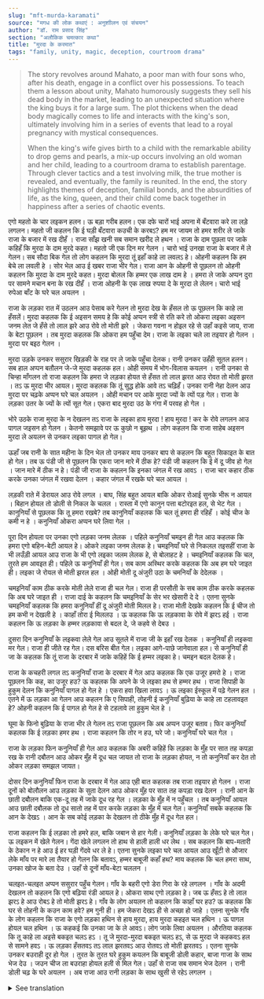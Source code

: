 ```yaml
---
slug: "mft-murda-karamati"
source: "मगध की लोक कथाएं : अनुशाीलन एवं संचयन"
author: "डॉ. राम प्रसाद सिंह"
section: "अलौकिक चमत्‍कार कथा"
title: "मुरदा के करमात"
tags: "family, unity, magic, deception, courtroom drama"
---
```

<blockquote>
The story revolves around Mahato, a poor man with four sons who, after his death, engage in a conflict over his possessions. To teach them a lesson about unity, Mahato humorously suggests they sell his dead body in the market, leading to an unexpected situation where the king buys it for a large sum. The plot thickens when the dead body magically comes to life and interacts with the king's son, ultimately involving him in a series of events that lead to a royal pregnancy with mystical consequences. 

When the king's wife gives birth to a child with the remarkable ability to drop gems and pearls, a mix-up occurs involving an old woman and her child, leading to a courtroom drama to establish parentage. Through clever tactics and a test involving milk, the true mother is revealed, and eventually, the family is reunited. In the end, the story highlights themes of deception, familial bonds, and the absurdities of life, as the king, queen, and their child come back together in happiness after a series of chaotic events.
</blockquote>

एगो महतो के चार लइकन हलन। ऊ बड़ा गरीब हलन। एक दफे चारों भाई अपना में बँटवारा करे ला लड़े लगलन। महतो जी कहलन कि ई घड़ी बँटवारा कउची के करबऽ? हम मर जायम तो हमर शरीर ले जाके राजा के बजार में रख दीहँ । राजा साँझ खनी सब समान खरीद ले हथन । राजा के दाम पूछला पर जाके कहिहँ कि मुरदा के दाम मुरदे कहत। महतो जी एक दिन मर गेलन । चारो भाई उनखा राजा के बजार में ले गेलन। सब सौदा बिक गेल तो लोग कहलन कि मुरदा तूं इहाँ काहे ला लवलऽ हे। ओहनी कहलन कि हम बेचे ला लवली हे । सोर भेल आउ ई खबर राजा भीर गेल। राजा आन के ओहनी से पूछलन तो ओहनी कहलन कि मुरदा के दाम मुरदे कहत। मुरदा बोलल कि हम्मर एक लाख दाम हे । हमरा ले जाके अप्पन दुरा पर सामने मचान बना के रख दीहँ । राजा ओहनी के एक लाख रुपया दे के मुरदा ले लेलन। चारो भाई रुपेआ बाँट के घरे चल अयलन । 

राजा के लड़का रात में उठलन आउ पेसाब करे गेलन तो मुरदा देख के हँसल तो ऊ पूछलन कि काहे ला हँसलें। मुरदा कहलक कि ई अइसन समय हे कि कोई अप्पन स्त्री से रति करे तो ओकरा लइका अइसन जनम लेत जे हँसे तो लाल झरे आउ रोवे तो मोती झरे । जेकरा गवना न होइल रहे से उहाँ कइसे जाय, राजा के बेटा पूछलन । तब मुरदा कहलक कि ओकरा हम पहुँचा देम। राजा के लइका चले ला तइयार हो गेलन । मुरदा पर बइठ गेलन । 

मुरदा उड़के उनकर ससुरार खिड़की के राह पर ले जाके पहुँचा देलक। रानी उनकर उहँही सूतल हलन। सब हाल अप्पन बतौलन जे-जे मुरदा कहलक हल। ओही समय में भोग-विलास कयलन । रानी उनका से चिन्हा माँगलन तो राजा कहलन कि हमरा जे लड़का होयत से हँसत तो लाल झरत आउ रोवत तो मोती झरत । तऽ ऊ मुरदा भीर आयल। मुरदा कहलक कि तूं सुद्ध होके आवे तऽ चढ़िहँ। उनका रानी नेहा देलन आउ मुरदा पर चढ़के अप्पन घरे चल अयलन । ओही मचान पर आके मुरदा ज्यों के त्यों पड़ गेल। राजा के लड़का उतर के ज्यों के त्यों सूत गेल। एकरा बाद मुरदा उठ के गंगा में परवह हो गेल । 

भोरे उठके राजा मुरदा के न देखलन तऽ राजा के लइका हाय मुरदा ! हाय मुरदा !  कर के रोवे लगलन आउ पागल जइसन हो गेलन । केतनो समझावे पर ऊ कुछो न बूझथ । लोग कहलन कि राजा साहेब अइसन मुरदा ले अयलन से उनकर लइका पागल हो गेल। 

ऊहाँ जब रानी के सात महीना के दिन भेल तो उनकर माय उनकर बाप से कहलन कि बहुत सिकाइत के बात हो गेल। तब ऊ पंडी जी से पूछलन कि एकरा जान मारे में ठीक हे? पंडी जी कहलन कि ई में दू जीव हो गेल । जान मारे में ठीक न हे। पंडी जी राजा के कहलन कि इनका जंगल में रख आवऽ । राजा चार कहार ठीक करके उनका जंगल में रखवा देलन । कहार जंगल में रखके घरे चल आयल । 

लड़की राते में डेरायल आउ रोवे लगल । बाघ, सिंह बहुत आयल बाकि ओकर रोआई सुनके भीरू न आयल । बिहान होयल तो डोली से निकल के चलल । रास्ता में एगो कानुन पत्ता बटोरइत हल, से भेट गेल । कानुनियाँ से पूछलक कि तू हमरा रखबे? तब कानुनियाँ कहलक कि चल तूं हमरा ही रहिहँ । कोई चीज के कमी न हे । कनुनियाँ ओकरा अप्पन घरे लिवा गेल । 

पूरा दिन होयला पर उनका एगो लड़का जनम लेलक । पहिले कनुनियाँ चमइन ही गेल आउ कहलक कि हमरा एगो बहिन-बेटी आयल हे। ओकरे लइका जनम लेलक हे। चमइनियाँ घरे से निकलल तइसहीं राजा के भी लउँड़ी आयल आउ राजा के भी एगो लइका जलम लेलक हे, से बोलाहट हे । चमइनियाँ कहलक कि चल, तुरते हम आवइत ही। पहिले ऊ कनुनियाँ ही गेल। सब काम अस्थिर करके कहलक कि अब हम घरे जाइत ही। लइका जे रोयल से मोती झरल हल । ओही मोती दू अंजुरी उठा के चमनियाँ के देदेलक । 

चमइनियाँ काम ठीक करके मोती लेले राजा ही चल गेल। राजा ही परसौती के सब काम ठीक करके कहलक कि अब घरे जाइत ही । राजा दाई के कहलन कि चमइनियाँ के सेर भर खेसारी दे दे । एतना सुनके चमइनियाँ कहलक कि हमरा कनुनियाँ हीं दू अंजुरी मोती मिलल हे। राजा मोती देखके कहलन कि ई चीज तो हम कभी न देखली हे । काहाँ तोरा ई मिललउ । ऊ कहलक कि ऊ लड़कावा के रोवे में झरऽ हई । राजा कहलन कि ऊ लड़का के हम्मर लड़कावा से बदल दे, जे कहवे से देबउ । 

दुसरा दिन कनुनियाँ के लइकवा लेले गेल आउ सूतले में राजा जी के इहाँ रख देलक । कनुनियाँ ही लइकवा मर गेल। राजा ही जीते रह गेल। दस बरिस बीत गेल। लइका आगे-पाछे जानेवाला हल। से कनुनियाँ ही जा के कहलक कि तूं राजा के दरबार में जाके कहिहें कि ई हम्मर लइका हे। चमइन बदल देलक हे। 

राजा के कचहरी लगल तऽ कनुनियाँ राजा के दरबार में गेल आउ कहलक कि एक उजूर हमरो हे । राजा पूछलन कि कह, का उजूर हउ? ऊ कहलक कि अपने के जे लइका हथ से हम्मर हथ । राजा सिपाही के हुकुम देलन कि कनुनियाँ पागल हो गेल हे । एकरा हवा खिला लावऽ । ऊ लइका ईस्कूल में पढ़े गेलन हल । एतने में ऊ लड़का आ गेलन आउ कहलन कि ए सिपाही, तोहनी ई कनुनियाँ बुढ़िया के काहे ला टहलावइत हे? ओहनी कहलन कि ई पागल हो गेल हे से टहलावे ला हुकुम भेल हे । 

घूमा के फिनो बुढ़िया के राजा भीर ले गेलन तऽ राजा पूछलन कि अब अप्पन उजूर बताव। फिर कनुनियाँ कहलक कि ई लड़का हमर हथ । राजा कहलन कि तोर न हउ, घरे जो। कनुनियाँ घरे चल गेल । 

राजा के लड़का फिन कनुनियाँ ही गेल आउ कहलक कि अबरी कहिहें कि लड़का के मुँह पर सात तह कपड़ा रख के रानी दबौतन आउ ओकर मुँह में दूध चल जायत तो राजा के लड़का होयत, न तो कनुनियाँ कर देत तो ओकर लड़का समझल जायत। 

दोसर दिन कनुनियाँ फिन राजा के दरबार में गेल आउ एही बात कहलक तब राजा तइयार हो गेलन । राजा दूनों को बोलौलन आउ लड़का के सुता देलन आउ ओकर मुँह पर सात तह कपड़ा रख देलन । रानी आन के छाती दबौलन बाकि एक-दू तह में जाके दूध रह गेल । लड़का के मुँह में न पहुँचल । तब कनुनियाँ आयल आउ छाती दबौलक तो दूध सातो तह में पार करके लड़का के मुँह में चल गेल। कनुनियाँ सबके कहलक कि आन के देखऽ । आन के सब कोई लड़का के देखलन तो ठीके मुँह में दूध गेल हल। 

राजा कहलन कि ई लड़का तो हमरे हल, बाकि जबान से हार गेली। कनुनियाँ लड़का के लेके घरे चल गेल। ऊ लइकन में खेले गेलन। गेंदा खेले लगलन तो हाथ से हाली हाली धर लेथ । सब कहलन कि बाप-मतारी के ठेकान न हे आउ ई हर घड़ी गेंदवे धर ले हे। एतना सुनके लइका घरे चल आयल आउ खूँटी से औजार लेके माँय पर मारे ला तैयार हो गेलन कि बतावऽ, हम्मर बाबूजी कहाँ हथ? माय कहलक कि चल हमरा साथ, उनका खोज के बता देउ । उहाँ से दूनों माँय-बेटा चललन । 

चलइत-चलइत अप्पन ससुरार पहुँच गेलन। गाँव के बहरी एगो डेरा गिरा के रहे लगलन । गाँव के अदमी देखलन तो कहलन कि एगो बढ़िया रंडी आयल हे। ओकरा साथ एगो लड़का हे। जब ऊ हँसऽ हे तो लाल झरऽ हे आउ रोबऽ हे तो मोती झरऽ हे। गाँव के लोग अयलन तो कहलन कि काहाँ घर हउ? ऊ कहलक कि घर से तोहनी के कउन काम हवे? हम गुनी ही। हम जेकरा देखऽ ही से अच्छा हो जाहे । एतना सुनके गाँव के लोग कहलन कि राजा के एगो लड़का हथिन से हाय मुरदा, हाय मुरदा कहइत चल हथिन । ऊ पागल होयल चल हथिन । ऊ कहकई कि उनका जा के ले आवऽ। लोग जाके लिवा अयलन । औरतिया कहलक कि तू काहे ला अइसे बकइत चलऽ हऽ । तू जे मुरदा-मुरदा बकइत चलऽ हऽ, से ऊ मुरदा जे कहकवऽ हल से सामने हवऽ । ऊ लड़का हँसतवऽ तऽ लाल झरतवऽ आउ रोतवऽ तो मोती झरतवऽ । एतना सुनके उनकर बउराही दूर हो गेल । तुरत के तुरत घरे हुकुम कयलन कि बाबूजी डोली कहार, बाजा गाजा के साथ भेज देउ । जउन चीज ला बउराहा होयल हली से मिल गेल। उहाँ से राजा सब समान भेज देलन । रानी डोली चढ़ के घरे अयलन । अब राजा आउ रानी लड़का के साथ खुसी से रहेऽ लगलन । 

<details>
<summary>See translation</summary>

A man named Mahato had four sons. They were very poor. One day, all four brothers started fighting among themselves for a share of their possessions. Mahato said, "What will we divide at this moment? When I die, you can take my body and place it in the market for the king to see. The king buys all the goods by evening. When we go and ask for the price, the dead body will say the price of the dead." One day, Mahato died. The four brothers took him to the king's market. When everything was sold, people asked why they had brought the dead body there. They said, "We brought it to sell." This caused a stir, and the news reached the king. When the king asked them, they replied that the dead would say the price of a dead body. The dead body then spoke, saying that it was worth one lakh rupees. "Take me and place me on a platform in front of your house." The king paid them one lakh rupees and took the dead body. The four brothers returned home and divided the money.

One night, the king's son woke up to urinate and saw the dead body, causing him to laugh. He asked why he was laughing. The dead body replied that this is the kind of time when if someone engages with his wife, their child will be born in such a way that if it laughs, it drops red gems, and if it cries, it drops pearls. The king's son asked how would the one who has not yet married go there. The dead body said, "I will take him there." The king's son got ready to leave. He sat on the dead body.

The dead body flew and took him to his in-laws' house, where the queen was sleeping. The dead body explained everything that happened as it had been said. During that time, they engaged in pleasure. When the queen requested to recognize him, the king said that the son he would have would laugh and drop red gems, and if he cried, he would drop pearls. At that moment, the dead body gained consciousness. The dead body said, "If you come back pure, then you will rise." The queen gave him affection and riding atop the dead body, went back to her house. The dead body lay exactly where it was before. The king's son got down and went back to sleep. After this, the dead body rose and went to the Ganges.

In the morning, when the king did not see the dead body, the king's son cried out, "Oh, dead body! Oh, dead body!" and began to weep and act like a madman. No matter how much they tried to explain to him, he didn't understand anything. People said that the king's son had gone mad because of bringing that dead body.

When the queen was seven months pregnant, she told her husband that there was a serious complaint. He then asked the priest if it was okay to kill her. The priest said that there were two souls in that body, so it was not right to kill him. The priest told the king to keep him in the forest. The king made arrangements with four bearers and had him taken to the forest. The bearers then returned home.

The girl became scared at night and started to cry. Many wild animals came, but they did not approach due to her weeping. By morning, she got down from her palanquin and walked away. On the way, she met a woman collecting leaves. She asked the woman if she would take her in. The woman replied that she would stay with her. There was nothing lacking. The woman took her to her house.

By the end of the day, the woman gave birth to a boy. The woman became happy and said that she had a daughter. The moment she exited her home, the king also had a son, so it was said. The woman said, "Wait, I will come immediately." First, she went to the woman. After settling everything, she said that she would be going home now. The baby cried and dropped pearls. She picked up two handfuls of pearls and gave them to the woman.

The woman completed her work and took the pearls to the king. The king completed all the necessary tasks and said that now they would go home. The king told the midwife to feed the woman a proper meal. Upon hearing this, the woman said that she had received two handfuls of pearls from the child. Upon seeing the pearls, the king said that he had never seen such things before. "Where did you get these?" she replied that they fell when the child was crying. The king said to exchange the boy with his child for whatever he asks for.

The next day, the boy was taken to the king's court and placed to sleep there. The boy died. The king lived on. Ten years passed. The child grew and went here and there. The woman went and said that he would go to the king's court and say that this was her son. The exchange had been made.

When she reached the king's court, she said, "Your Majesty, I have a grievance." The king asked, "What is your grievance?" She replied that the child he had was actually hers. The king ordered the soldiers to take her, saying she had gone mad. Let her breathe fresh air. That boy had gone to school. Just then, the boy came and said, "Hey soldier, why are you leading this old woman around?" They said that she had gone mad, so it was ordered to take her around.

Turning around, they led the old woman to the king, who asked her to explain her grievance. Then, she said, "This boy is mine." The king said, "No, he is not yours; go home." The old woman returned home.

The king's son went to her again and said, "This time you should say that putting seven layers of cloth on the child's face and pressing the queen's breast, if the milk flows, then he will be the king's son; otherwise, if the woman does not agree, he will be considered the son of the old woman."

The next day, the old woman went back to the king's court and said this, and the king agreed. The king called both sides, laid the child down, and placed seven layers of cloth on his face. The queen pressed her breast, but only a few drops of milk came out. The milk did not reach the child's mouth. Then, the old woman came and pressed her breast, and the milk flowed through all seven layers into the child's mouth. The old woman said, "Look at this!" When everyone looked, the milk had indeed reached the boy's mouth.

The king said, "This boy is indeed mine, but I lost him through words." The old woman took the boy home. He played with the children. When they played with a ball, he would catch it every time. Everyone said that he had no family ties and caught the ball every time. Upon hearing this, the child returned home, took a stick, and prepared to strike his mother, asking, "Where is my father?" The mother said, "Come with me, and I will help you find him." And so, both mother and son set off.

As they walked and walked, they reached the in-laws' house. A crowd gathered in the village, and they said that a beautiful woman had arrived with a boy. When he laughed, he dropped red gems, and when he cried, he dropped pearls. When the villagers came, they asked where the house was. She replied, "What business do you have with our house? I am a noblewoman. Whoever I see is better." Upon hearing this, the villagers said that the king had a son, and they were crying out, "Oh dead body! Oh dead body!" They were going mad. The child said, "Go bring him here." The people went to fetch him. The woman said, "Why are you talking like this? You say dead body, but that dead body you speak of is right in front of you. When he laughed, he dropped red gems, and when he cried, he dropped pearls." Upon hearing this, their madness went away. They immediately commanded that the father should send a palanquin for the lady along with musicians. The crazy fellow got what he had lost. The king sent all the belongings from there. The queen climbed into the palanquin and returned home. Now the king and queen were joyfully living with their child.
</details>